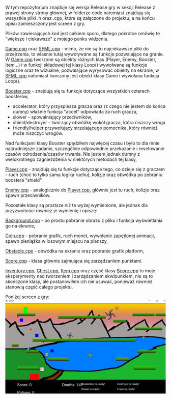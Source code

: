 W tym repozytorium znajduje się wersja Release gry w sekcji Release z prawej strony strony głównej, w folderze code natomiast znajdują się wszystkie pliki .h oraz .cpp, które są załączone do projektu, a na końcu opisu zamieszczony jest screen z gry.

Plików zawierających kod jest całkiem sporo, dlatego pokrótce omówię te "większe i ciekawsze" z mojego punku widzenia.

[Game.cpp](code/Game.cpp) oraz [SFML.cpp](code/SFML.cpp) - mimo, że nie są to najciekawsze pliki do przejrzenia, to właśnie tutaj wywoływane są funkcje pozwalające na granie. 
W [Game.cpp](code/Game.cpp) tworzone są obiekty różnych klas (Player, Enemy, Booster, Item...) i w funkcji składowej tej klasy Loop() wywołwane są funkcje logiczne oraz te wizualne, pozwalające wyrysować obiekty na ekranie,
w [SFML.cpp](code/SFML.cpp) natomiast tworzony jest obiekt klasy Game i wywołana funkcja Loop().

[Booster.cpp](code/Booster.cpp) - znajdują się tu funkcje dotyczące wszystkich czterech boosterów, 
* accelerator, który przyspiesza gracza oraz (z czego nie jestem do końca dumny) właśnie funkcja "accel" odpowiada za ruch gracza,
* slower - spowalniający przeciwników, 
* shield/destroyer - tworzący obwódkę wokół gracza, która niszczy wroga 
* friendly/helper przywołujący strzelającego pomocnika, który również może niszczyć wrogów.

Nad funkcjami klasy Booster spędziłem najwięcej czasu i było to dla mnie najtrudniejsze zadanie, szczególnie 
odpowiednie przekazanie i resetowanie czasów odrodzenia/czasów trwania. Nie jestem jednak dumny z wielokrotnego zagnieżdżenia w niektórych metodach tej klasy,

[Player.cpp](code/Player.cpp) - znajdują się tu funkcje dotyczące tego, co dzieje się z graczem - ruch (choć to tylko sama logika ruchu), kolizje oraz obwódka po zebraniu boostera "shield",

[Enemy.cpp](code/Enemy.cpp) - analogicznie do [Player.cpp](code/Player.cpp), głównie jest tu ruch, kolizje oraz spawn przeciwników.


Pozostałe klasy są prostsze niż te wyżej wymienione, ale jednak dla przyzwoitości również je wymienię i opiszę:

[Background.cpp](code/Background.cpp) - po prostu pobranie obrazu z pliku i funkcja wyświetlania go na ekranie,

[Coin.cpp](code/Coin.cpp) - pobranie grafik, ruch monet, wywołanie zapętlonej animacji, spawn pieniążka w losowym miejscu na planszy,

[Obstacle.cpp](code/Obstacle.cpp) - obwódka na ekranie oraz pobranie grafik platform,

[Score.cpp](code/Score.cpp) - klasa głównie zajmująca się zarządzaniem punktami.

[Inventory.cpp](code/Inventory.cpp), [Chest.cpp](code/Chest.cpp), [Item.cpp](code/Item.cpp) oraz część klasy [Score.cpp](code/Score.cpp) to moje eksperymenty nad tworzeniem i zarządzaniem ekwipunkiem, nie są to skończone klasy, ale postanowiłem ich nie usuwać, ponieważ również stanowią część całego projektu.

Poniżej screen z gry:
![Screen](./screen_z_projektu.jpg)